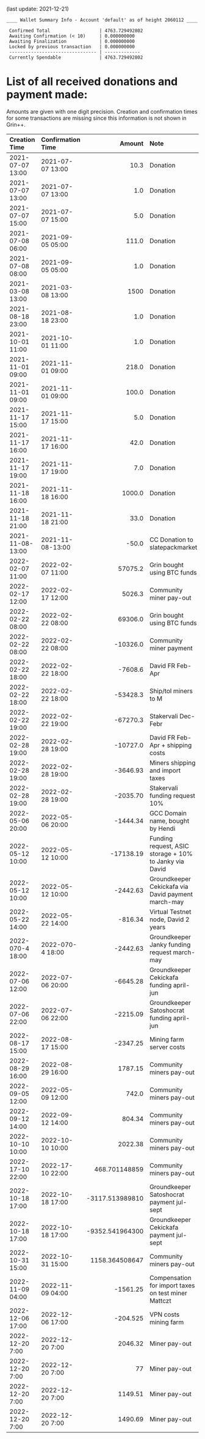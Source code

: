 (last update: 2021-12-21)

```
____ Wallet Summary Info - Account 'default' as of height 2060112 ____

 Confirmed Total                  | 4763.729492802
 Awaiting Confirmation (< 10)     | 0.000000000
 Awaiting Finalization            | 0.000000000
 Locked by previous transaction   | 0.000000000
 -------------------------------- | -------------
 Currently Spendable              | 4763.729492802
```

# List of all received donations and payment made:

Amounts are given with one digit precision. Creation and confirmation times for some transactions are missing since this information is not shown in Grin++.


| Creation Time       | Confirmation Time   | Amount  | Note                        |
| :------------------ | :------------------ | ------: | :---------------------------|
| 2021-07-07 13:00 | 2021-07-07 13:00 |    10.3 | Donation                    |
| 2021-07-07 13:00 | 2021-07-07 13:00 |     1.0 | Donation                    |
| 2021-07-07 15:00 | 2021-07-07 15:00 |     5.0 | Donation                    |
| 2021-07-08 06:00 | 2021-09-05 05:00 |   111.0 | Donation                    |
| 2021-07-08 08:00 | 2021-09-05 05:00 |     1.0 | Donation                    |
| 2021-03-08 13:00 | 2021-03-08 13:00 | 1500	   | Donation		                  | 
| 2021-08-18 23:00 | 2021-08-18 23:00 |     1.0 | Donation                    |
| 2021-10-01 11:00 | 2021-10-01 11:00 |     1.0 | Donation                    |
| 2021-11-01 09:00 | 2021-11-01 09:00 |   218.0 | Donation                    |
| 2021-11-01 09:00 | 2021-11-01 09:00 |   100.0 | Donation                    |
| 2021-11-17 15:00 | 2021-11-17 15:00 |     5.0 | Donation                    |
| 2021-11-17 16:00 | 2021-11-17 16:00 |    42.0 | Donation                    |
| 2021-11-17 19:00 | 2021-11-17 19:00 |     7.0 | Donation                    |
| 2021-11-18 16:00 | 2021-11-18 16:00 |  1000.0 | Donation                    |
| 2021-11-18 21:00 | 2021-11-18 21:00 |    33.0 | Donation                    |
| 2021-11-08-13:00 | 2021-11-08-13:00 |   -50.0 | CC Donation to slatepackmarket |
| 2022-02-07 11:00 | 2022-02-07 11:00 | 57075.2 | Grin bought using BTC funds |
| 2022-02-17 12:00 | 2022-02-17 12:00 | 5026.3  | Community miner pay-out     |
| 2022-02-22 08:00 | 2022-02-22 08:00 |69306.0 | Grin bought using BTC funds |
| 2022-02-22 08:00 | 2022-02-22 08:00 |-10326.0 | Community miner payment     |  
| 2022-02-22 18:00 | 2022-02-22 18:00 |-7608.6  | David FR Feb-Apr         |
| 2022-02-22 18:00 | 2022-02-22 18:00 |-53428.3 | Ship/tol miners to M  |
| 2022-02-22 19:00 | 2022-02-22 19:00 |-67270.3 | Stakervali Dec-Febr         |
| 2022-02-28 19:00 | 2022-02-28 19:00 |-10727.0| David FR Feb-Apr + shipping costs |
| 2022-02-28 19:00 | 2022-02-28 19:00 |-3646.93| Miners shipping and import taxes |
| 2022-02-28 19:00 | 2022-02-28 19:00 |-2035.70| Stakervali funding request 10% |
| 2022-05-06 20:00 | 2022-05-06 20:00 |-1444.34| GCC Domain name, bought by Hendi |
| 2022-05-12 10:00 | 2022-05-12 10:00 |-17138.19| Funding request, ASIC storage + 10% to Janky via David |
| 2022-05-12 10:00 | 2022-05-12 10:00 |-2442.63| Groundkeeper Cekickafa via David payment march-may |
| 2022-05-22 14:00 | 2022-05-22 14:00 |-816.34| Virtual Testnet node, David 2 years |
| 2022-070-4 18:00 | 2022-070-4 18:00 |-2442.63| Groundkeeper Janky funding request march-may|
| 2022-07-06 12:00 | 2022-07-06 20:00 |-6645.28| Groundkeeper Cekickafa funding april-jun|
| 2022-07-06 22:00 | 2022-07-06 22:00 |-2215.09| Groundkeeper Satoshocrat funding april-jun|
| 2022-08-17 15:00 | 2022-08-17 15:00 |-2347.25 | Mining farm server costs |
| 2022-08-29 16:00 | 2022-08-29 16:00 | 1787.15 | Community miners pay-out|
| 2022-09-05 12:00 | 2022-05-09 12:00 | 742.0 | Community miners pay-out|
| 2022-09-12 14:00 | 2022-09-12 14:00 | 804.34 | Community miners pay-out |
| 2022-10-10 10:00 | 2022-10-10 10:00 | 2022.38  |Community miners pay-out |
| 2022-17-10 22:00 | 2022-17-10 22:00 | 468.701148859 |  Community miners pay-out |
| 2022-10-18 17:00 | 2022-10-18 17:00 | -3117.513989810| Groundkeeper Satoshocrat payment jul-sept|
| 2022-10-18 17:00 | 2022-10-18 17:00 | -9352.541964300| Groundkeeper Cekickafa payment jul-sept|
| 2022-10-31 15:00 | 2022-10-31 15:00 |1158.364508647 | Community miners pay-out |
| 2022-11-09 04:00 | 2022-11-09 04:00 | -1561.25 | Compensation for import taxes on test miner Mattczt|
| 2022-12-06 17:00 | 2022-12-06 17:00 |-204.525| VPN costs mining farm |
| 2022-12-20 7:00  | 2022-12-20 7:00  | 2046.32 | Miner pay-out |
| 2022-12-20 7:00  | 2022-12-20 7:00  | 77 | Miner pay-out |
| 2022-12-20 7:00  | 2022-12-20 7:00  | 1149.51 | Miner pay-out |
| 2022-12-20 7:00  | 2022-12-20 7:00  |  1490.69| Miner pay-out |
